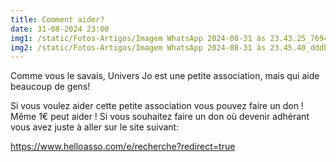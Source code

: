 ```yaml
---
title: Comment aider?
date: 31-08-2024 23:00
img1: /static/Fotos-Artigos/Imagem WhatsApp 2024-08-31 às 23.43.25_7694b096.jpg
img2: /static/Fotos-Artigos/Imagem WhatsApp 2024-08-31 às 23.45.40_dddbe319.jpg
---
```

Comme vous le savais, Univers Jo  est une petite association, mais qui aide beaucoup de gens!

Si vous voulez aider cette petite association vous pouvez faire un don !
Même 1€ peut aider ! Si vous souhaitez faire un don où devenir adhérant vous avez juste à aller sur le site suivant:

https://www.helloasso.com/e/recherche?redirect=true
